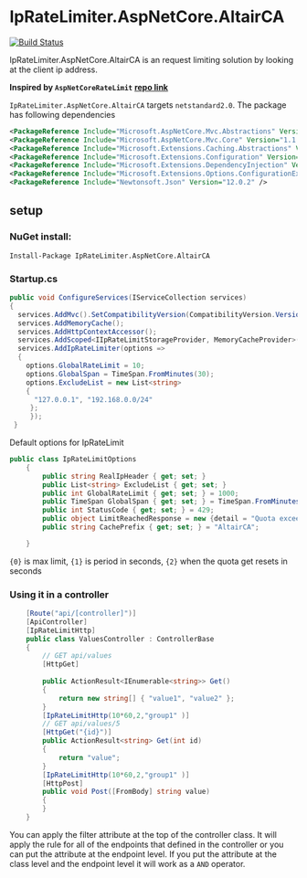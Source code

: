 # IpRateLimiter.AspNetCore.AltairCA
[![Build Status](https://jenkins.altairsl.us/buildStatus/icon?job=IPRateLimit%2FPublish)](https://jenkins.altairsl.us/job/IPRateLimit/job/Publish/)

IpRateLimiter.AspNetCore.AltairCA is an request limiting solution by looking at the client ip address. 

**Inspired by `AspNetCoreRateLimit` [repo link](https://github.com/stefanprodan/AspNetCoreRateLimit)**


`IpRateLimiter.AspNetCore.AltairCA` targets `netstandard2.0`. The package has following dependencies

```xml
<PackageReference Include="Microsoft.AspNetCore.Mvc.Abstractions" Version="1.1.3" />
<PackageReference Include="Microsoft.AspNetCore.Mvc.Core" Version="1.1.3" />
<PackageReference Include="Microsoft.Extensions.Caching.Abstractions" Version="1.1.0" />
<PackageReference Include="Microsoft.Extensions.Configuration" Version="2.2.0" />
<PackageReference Include="Microsoft.Extensions.DependencyInjection" Version="2.2.0" />
<PackageReference Include="Microsoft.Extensions.Options.ConfigurationExtensions" Version="2.2.0" />
<PackageReference Include="Newtonsoft.Json" Version="12.0.2" />
```

## setup

### NuGet install:

`Install-Package IpRateLimiter.AspNetCore.AltairCA`

### Startup.cs

```c#
public void ConfigureServices(IServiceCollection services)
{
  services.AddMvc().SetCompatibilityVersion(CompatibilityVersion.Version_2_2);
  services.AddMemoryCache();
  services.AddHttpContextAccessor();
  services.AddScoped<IIpRateLimitStorageProvider, MemoryCacheProvider>();
  services.AddIpRateLimiter(options =>
  {
    options.GlobalRateLimit = 10;
    options.GlobalSpan = TimeSpan.FromMinutes(30);
    options.ExcludeList = new List<string>
    {
      "127.0.0.1", "192.168.0.0/24"
     };
     });      
 }
```

Default options for IpRateLimit

```c#
public class IpRateLimitOptions
    {
        public string RealIpHeader { get; set; }
        public List<string> ExcludeList { get; set; }
        public int GlobalRateLimit { get; set; } = 1000;
        public TimeSpan GlobalSpan { get; set; } = TimeSpan.FromMinutes(30);
        public int StatusCode { get; set; } = 429;
        public object LimitReachedResponse = new {detail = "Quota exceeded. Maximum allowed: {0} per {1}. Please try again in {2} second(s)." };
        public string CachePrefix { get; set; } = "AltairCA";

    }
```
`{0}` is max limit, `{1}` is period in seconds, `{2}` when the quota get resets in seconds


### Using it in a controller

```c#
    [Route("api/[controller]")]
    [ApiController]
    [IpRateLimitHttp]
    public class ValuesController : ControllerBase
    {
        // GET api/values
        [HttpGet]
        
        public ActionResult<IEnumerable<string>> Get()
        {
            return new string[] { "value1", "value2" };
        }
        [IpRateLimitHttp(10*60,2,"group1" )]
        // GET api/values/5
        [HttpGet("{id}")]
        public ActionResult<string> Get(int id)
        {
            return "value";
        }
        [IpRateLimitHttp(10*60,2,"group1" )]
        [HttpPost]
        public void Post([FromBody] string value)
        {
        }
    }
```

You can apply the filter attribute at the top of the controller class. It will apply the rule for all of the endpoints that defined in the controller or you can put the attribute at the endpoint level. If you put the attribute at the class level and the endpoint level it will work as a `AND` operator.

